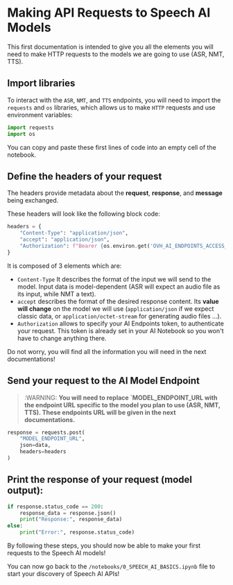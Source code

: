 # Making API Requests to Speech AI Models

This first documentation is intended to give you all the elements you will need to make HTTP requests to the models we are going to use (ASR, NMT, TTS).

## Import libraries

To interact with the `ASR`, `NMT`, and `TTS` endpoints, you will need to import the `requests` and `os` libraries, which allows us to make `HTTP` requests and use environment variables:

```python
import requests
import os
```

You can copy and paste these first lines of code into an empty cell of the notebook.

## Define the headers of your request

The headers provide metadata about the **request**, **response**, and **message** being exchanged.

These headers will look like the following block code:

```python
headers = {
    "Content-Type": "application/json",
    "accept": "application/json",
    "Authorization": f"Bearer {os.environ.get('OVH_AI_ENDPOINTS_ACCESS_TOKEN')}",
}
```

It is composed of 3 elements which are:
- `Content-Type` It describes the format of the input we will send to the model. Input data is model-dependent (ASR will expect an audio file as its input, while NMT a text).
- `accept` describes the format of the desired response content. Its **value will change** on the model we will use (`application/json` if we expect classic data, or `application/octet-stream` for generating audio files ...).
- `Authorization` allows to specify your AI Endpoints token, to authenticate your request. This token is already set in your AI Notebook so you won't have to change anything there.

Do not worry, you will find all the information you will need in the next documentations! 

## Send your request to the AI Model Endpoint

> :WARNING: **You will need to replace `MODEL_ENDPOINT_URL with the endpoint URL specific to the model you plan to use (ASR, NMT, TTS). These endpoints URL will be given in the next documentations.**

```python
response = requests.post(
    "MODEL_ENDPOINT_URL", 
    json=data,
    headers=headers
)
```

## Print the response of your request (model output):

```python
if response.status_code == 200:
    response_data = response.json()
    print("Response:", response_data)
else:
    print("Error:", response.status_code)
```

By following these steps, you should now be able to make your first requests to the Speech AI models! 

You can now go back to the `/notebooks/0_SPEECH_AI_BASICS.ipynb` file to start your discovery of Speech AI APIs! 